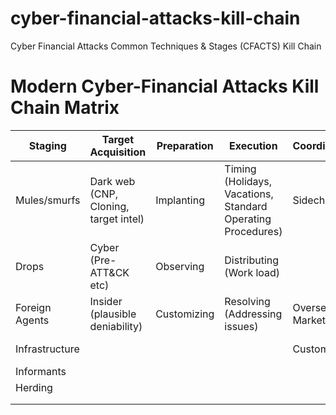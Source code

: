 # cyber-financial-attacks-kill-chain
Cyber Financial Attacks Common Techniques &amp; Stages (CFACTS) Kill Chain

# Modern Cyber-Financial Attacks Kill Chain Matrix
| Staging | Target Acquisition | Preparation | Execution | Coordination | Extraction-Legacy | Extraction-High Tech 
|-----|-----|-----|-----|-----|-----|-----|
| Mules/smurfs | Dark web (CNP, Cloning, target intel) | Implanting | Timing (Holidays, Vacations, Standard Operating Procedures) | Sidechannels | Bank Complicity | Altcoin Exchanges (Monero, Dash, ZCash) |
| Drops | Cyber (Pre-ATT&CK etc) | Observing | Distributing (Work load) | | High-Risk MCCs e.g. 7995 | Decentralized Exchanges |
| Foreign Agents | Insider (plausible deniability) | Customizing | Resolving (Addressing issues) | Overseas Markets | Bitcoin Mixing/Laundering/Tumbling (BitBlender etc) |
| Infrastructure | | | | Customizing | | High-Risk Jurisdictions | Onion Routing (TOR etc) | 
| Informants | | | | | Currency Conversion |
| Herding | | | | | [CoinJoin](https://www.coinjoin.com) |
| | | | | | | | Tainting |
| | | | | | | | Logless VPNs [IPVanish](http://ipvanish.com) |
